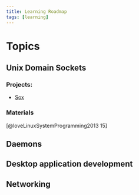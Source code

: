 ```yaml
---
title: Learning Roadmap
tags: [learning]
---
```



# Topics
## Unix Domain Sockets
### Projects:
* [Sox](https://github.com/jamestthompson3/sox)
### Materials
[@loveLinuxSystemProgramming2013 15]

## Daemons

## Desktop application development

## Networking

